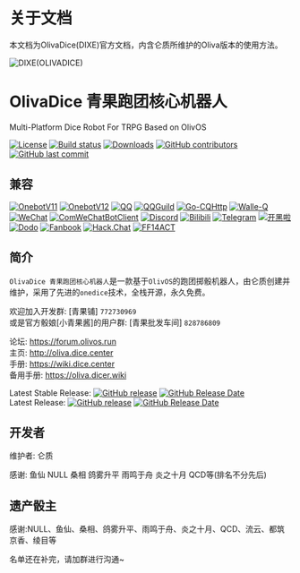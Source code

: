 # 关于文档
本文档为OlivaDice(DIXE)官方文档，内含仑质所维护的Oliva版本的使用方法。

![DIXE(OLIVADICE)](_static/DIXE_OLIVADICE.jpg)

# OlivaDice 青果跑团核心机器人
Multi-Platform Dice Robot For TRPG Based on OlivOS

[![License](https://img.shields.io/github/license/OlivOS-Team/OlivaDiceCore.svg)](http://www.gnu.org/licenses)
[![Build status](https://ci.appveyor.com/api/projects/status/k1kxb3dpnd2ng88m/branch/Oliva?svg=true)](https://ci.appveyor.com/project/lunzhiPenxil/olivadice/branch/Oliva)
[![Downloads](https://img.shields.io/github/downloads/OlivOS-Team/OlivaDiceCore/total.svg)](https://github.com/OlivOS-Team/OlivaDiceCore/releases)
[![GitHub contributors](https://img.shields.io/github/contributors/OlivOS-Team/OlivaDiceCore.svg)](https://github.com/OlivOS-Team/OlivaDiceCore/graphs/contributors)
[![GitHub last commit](https://img.shields.io/github/last-commit/OlivOS-Team/OlivaDiceCore.svg)](https://github.com/OlivOS-Team/OlivaDiceCore/commits)

## 兼容
[![OnebotV11](https://img.shields.io/badge/-OnebotV11-111111?style=flat-square&logoColor=white)](https://github.com/botuniverse/onebot)
[![OnebotV12](https://img.shields.io/badge/-OnebotV12-111111?style=flat-square&logoColor=white)](https://github.com/botuniverse/onebot)
[![QQ](https://img.shields.io/badge/-QQ-EB1923?style=flat-square&logo=Tencent%20QQ&logoColor=white)](https://im.qq.com/index/)
[![QQGuild](https://img.shields.io/badge/-QQGuild-EB1923?style=flat-square&logo=Tencent%20QQ&logoColor=white)](https://bot.q.qq.com/wiki/)
[![Go-CQHttp](https://img.shields.io/badge/-GoCQHttp-EB1923?style=flat-square&logo=Tencent%20QQ&logoColor=white)](https://github.com/Mrs4s/go-cqhttp)
[![Walle-Q](https://img.shields.io/badge/-WalleQ-EB1923?style=flat-square&logo=Tencent%20QQ&logoColor=white)](https://github.com/onebot-walle/walle-q)
[![WeChat](https://img.shields.io/badge/-WeChat-07C160?style=flat-square&logo=wechat&logoColor=white)](https://weixin.qq.com/)
[![ComWeChatBotClient](https://img.shields.io/badge/-ComWeChatBotClient-07C160?style=flat-square&logo=wechat&logoColor=white)](https://github.com/JustUndertaker/ComWeChatBotClient)
[![Discord](https://img.shields.io/badge/-Discord-6666CC?style=flat-square&logo=Discord&logoColor=white)](https://discord.com/)
[![Bilibili](https://img.shields.io/badge/-Bilibili-FB7299?style=flat-square&logo=Bilibili&logoColor=white)](http://www.bilibili.com/)
[![Telegram](https://img.shields.io/badge/-Telegram-26A5E4?style=flat-square&logo=Telegram&logoColor=white)](https://telegram.org/)
[![开黑啦](https://img.shields.io/badge/-%E5%BC%80%E9%BB%91%E5%95%A6KOOK-83E700?style=flat-square&logo=Discord&logoColor=white)](https://www.kaiheila.cn/)
[![Dodo](https://img.shields.io/badge/-Dodo-00B8AA?style=flat-square&logo=%2Fe%2F&logoColor=white)](https://dodo.link/)
[![Fanbook](https://img.shields.io/badge/-Fanbook-1A52F3?style=flat-square&logo=sharp&logoColor=white)](https://fanbook.mobi/)
[![Hack.Chat](https://img.shields.io/badge/-Hack.Chat-20201D?style=flat-square&logo=Hetzner&logoColor=white)](https://hack.chat/)
[![FF14ACT](https://img.shields.io/badge/-FF14ACT-ED1C24?style=flat-square&logo=squareenix&logoColor=white)](https://advancedcombattracker.com/download.php)

## 简介

`OlivaDice 青果跑团核心机器人`是一款基于`OlivOS`的跑团掷骰机器人，由仑质创建并维护，采用了先进的`onedice`技术，全栈开源，永久免费。

欢迎加入开发群: [青果铺] `772730969`  
或是官方骰娘[小青果酱]的用户群: [青果批发车间] `828786809`  
  
论坛: <https://forum.olivos.run>  
主页: <http://oliva.dice.center>  
手册: <https://wiki.dice.center>  
备用手册: <https://oliva.dicer.wiki>  

Latest Stable Release: [![GitHub release](https://img.shields.io/github/release/OlivOS-Team/OlivaDiceCore.svg)](https://github.com/OlivOS-Team/OlivaDiceCore/releases) [![GitHub Release Date](https://img.shields.io/github/release-date/OlivOS-Team/OlivaDiceCore.svg)](https://github.com/OlivOS-Team/OlivaDiceCore/releases)  
Latest Release: [![GitHub release](https://img.shields.io/github/release-pre/OlivOS-Team/OlivaDiceCore.svg)](https://github.com/OlivOS-Team/OlivaDiceCore/releases) [![GitHub Release Date](https://img.shields.io/github/release-date-pre/OlivOS-Team/OlivaDiceCore.svg)](https://github.com/OlivOS-Team/OlivaDiceCore/releases)  

## 开发者

维护者: 仑质

感谢: 鱼仙 NULL 桑相 鸽雾升平 雨鸣于舟 炎之十月 QCD等(排名不分先后)

## 遗产骰主

感谢:NULL、鱼仙、桑相、鸽雾升平、雨鸣于舟、炎之十月、QCD、流云、都筑京香、绫目等

名单还在补完，请加群进行沟通~


